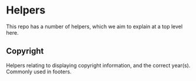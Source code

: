 # Helpers

This repo has a number of helpers, which we aim to explain at a top level here.

## Copyright

Helpers relating to displaying copyright information, and the correct year(s). Commonly used in footers.
